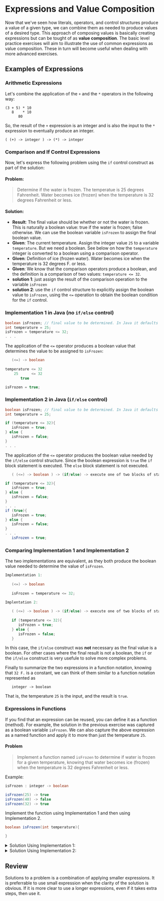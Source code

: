 
# Expressions and Value Composition 

Now that we've seen how literals, operators, and control structures produce a value of a given type, we can combine them as needed to produce values of a desired type.  This approach of composing values is basically creating expressions but can be tought of as **value composition**.  The basic level practice exercises will aim to illustrate the use of common expressions as value composition.  These in turn will become useful when dealing with more advanced exercises.

## Examples of Expressions
### Arithmetic Expressions

Let's combine the application of the `+` and the `*` operators in the following way:

```
(3 + 5) * 10 
   8    * 10
      80
```

So, the result of the `+` expression is an integer and is also the input to the `*` expression to eventually produce an integer.

```
( (+) -> integer ) -> (*) -> integer
```

### Comparison and If Control Expressions

Now, let's express the following problem using the `if` control construct as part of the solution:

#### Problem:
> Determine if the water is frozen.  The temperatue is 25 degrees Fahrenheit.  Water becomes ice (frozen) when the temperature is 32 degrees Fahrenheit or less.

#### Solution:
- **Result**: The final value should be whether or not the water is frozen.  This is naturally a boolean value: true if the water is frozen; false otherwise.  We can use the boolean variable `isFrozen` to assign the final boolean value.
- **Given**: The current temperature.  Assign the integer value `25` to a variable `temperature`.  But we need a boolean.  See below on how the `temperature` integer is converted to a boolean using a comparison operator.
- **Given**: Definition of ice (frozen water).  Water becomes ice when the temperature is 32 degrees F. or less.  
- **Given**: We know that the comparison operators produce a boolean, and the definition is a comparison of two values:  `temperature <= 32`. 
- **solution 1**: just assign the result of the comparison operation to the variable `isFrozen`
- **solution 2**: use the `if` control structure to explicitly assign the boolean value to `isFrozen`, using the `<=` operation to obtain the boolean condition for the `if` control.

### Implementation 1 in Java (no `if/else` control)
```java
boolean isFrozen; // final value to be determined. In Java it defaults to false.
int temperature = 25;
isFrozen = temperature <= 32;
. . .
```

The application of the `<=` operator produces a boolean value that determines the value to be assigned to `isFrozen`: 

```java
   (<=) -> boolean
   
temperature <= 32  
    25      <= 32
       true

isFrozen = true;
```

### Implementation 2 in Java (`if/else` control)
```java
boolean isFrozen; // final value to be determined. In Java it defaults to false.
int temperature = 25;

if (temperature <= 32){
   isFrozen = true; 
} else {
   isFrozen = false;
}
. . .
```

The application of the `<=` operator produces the boolean value needed by the `if/else` control structure.  Since the boolean expression is `true` the `if` block statement is executed.  The `else` block statement is not executed.

```java
   ( (<=) -> boolean ) -> (if/else) -> execute one of two blocks of statements

if (temperature <= 32){
   isFrozen = true; 
} else {
   isFrozen = false;
}
. . .
if (true){
   isFrozen = true; 
} else {
   isFrozen = false;
}
. . .
   isFrozen = true; 
```

### Comparing Implementation 1 and Implementation 2

The two implementations are equivalent, as they both produce the boolean value needed to determine the value of `isFrozen`.

```java
Implementation 1:
   
   (<=) -> boolean
   
   isFrozen = temperature <= 32;
   
Implentation 2:

   ( (<=) -> boolean ) -> (if/else) -> execute one of two blocks of statements
   
   if (temperature <= 32){
      isFrozen = true; 
   } else {
      isFrozen = false;
   }
```

In this case, the `if/else` construct was **not** necessary as the final value is a boolean.  For other cases where the final result is not a boolean, the `if` or the `if/else` construct is very usefule to solve more complex problems.

Finally to summarize the two expressions in a function notation, knowing that `32 F.` is a constant,  we can think of them similar to a function notation represented as

```
   integer -> boolean
```

That is, the temperature `25` is the input, and the result is `true`.

### Expressions in Functions

If you find that an expression can be reused, you can define it as a function (method).  For example, the solution in the previous exercise was captured as a boolean variable `isFrozen`.  We can also capture the above expression as a named function and apply it to more than just the temperature `25`.

#### Problem
> Implement a function named `isFrozen` to determine if water is frozen for a given temperature, knowing that water becomes ice (frozen) when the temperature is 32 degrees Fahrenheit or less.

Example:
```java
isFrozen : integer -> boolean

isFrozen(25) -> true
isFrozen(40) -> false
isFrozen(32) -> true
```

Implement the function using Implementation 1 and then using Implementation 2.

```java
boolean isFrozen(int temperature){

}
```
<details>
<summary>Solution Using Implementation 1:</summary>
<pre><code>
boolean isFrozen(int temperature){
   return temperature <= 32;
}
</code></pre>
</details>

<details>
<summary>Solution Using Implementation 2:</summary>
<pre><code>
boolean isFrozen(int temperature){
   if (temperature <= 32){
      return true;
   } else {
      return false;
   }
}
</code></pre>
</details>

## Review
Solutions to a problem is a combination of applying smaller expressions.  It is preferrable to use small expression when the clarity of the solution is obvious.  If it is more clear to use a longer expressions, even if it takes extra steps, then use it. 
 
